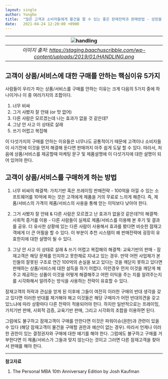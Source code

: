 ```yaml
---
layout: single
author: Yongho
title:  "많은 고객과 소비자들에게 물건을 팔 수 있는 좋은 판매전략과 판매방법 - 성장을 위한 지식 #10"
date:   2021-04-24 12:20:00 +0900
---
```


| ![handling](https://staging.baachuscribble.com/wp-content/uploads/2019/01/HANDLING.png) |
| :--: |
| *이미지 출처: https://staging.baachuscribble.com/wp-content/uploads/2019/01/HANDLING.png* |

## 고객이 상품/서비스에 대한 구매를 안하는 핵심이유 5가지

사람들이 우리가 파는 상품/서비스를 구매를 안하는 이유는 크게 다음의 5가지 중에 하나이거나 이 중 여러가지의 조합이다.

1. 너무 비싸
2. 그거 사봤자 잘 안돼 (or 맛 없어)
3. 다른 사람은 모르겠는데 나는 효과가 없을 것 같은데? 
4. 그냥 안 사고 이 상태로 살래
5. 쓰기 어렵고 복잡해

이 다섯가지의 구매를 안하는 이유들은 너무나도 공통적이기 때문에 고객이나 소비자들이 사기전에 이것을 먼저 해결해 둔다면 판매까지 아주 쉽게 도달 할 수 있다. 따라서, 처음에 상품/서비스를 제공할때 마케팅 문구 및 제품설명에 이 다섯가지에 대한 설명이 되어 있어야 한다. 

## 고객이 상품/서비스를 구매하게 하는 방법

1. 너무 비싸의 해결책: 가치기반 혹은 프레이밍 판매전략 - 100억을 아낄 수 있는 소프트웨어를 10억에 파는 것은 고객에게 제품을 거의 무료로 느끼게 해준다. 즉, 제품/서비스의 가격이 제품/서비스의 사용을 통해 얻는 이익보다 낮아야 한다. 

2. 그거 사봤자 잘 안돼 & 다른 사람은 모르겠고 난 효과가 없을것 같은데?의 해결책: 사회적 증거를 이용 - 다른 사람들이 실제로 제품/서비스를 이용해 본 후기 및 결과를 공유. 더 유사한 상황에 있는 다른 사람이 사용해서 효과를 봤다면 비슷한 잠재고객에게 더 큰 어필을 할 수 있다. 이 부분이 추천 시스템이 왜 판매전략에 굉장히 유효한지에 대한 설명이 될 수 있다.

3. 그냥 안 사고 이 상태로 살래 & 쓰기 어렵고 복잡해의 해결책: 교육기반의 판매 - 잠재고객은 해당 문제를 인지하고 못한채로 지내고 있는 경우. 만약 어떤 사업체가 본인들의 잘못된 구조로 연간 100억의 손실을 보고 있다는 것을 깨닫지 못하고 있다면 판매하는 상품/서비스에 대한 설득을 하기 어렵다. 이런경우 먼저 이것을 깨닫게 해주고 제공하는 상품이 이것을 어떻게 해결해주고 어떤 이익을 주는 지를 알려주는지를 시각화해서 알려주는 방식을 사용하는 전략이 유효할 수 있다.

잠재고객의 허락과 관심을 얻게 된 이후에 그들이 여전히 이러한 구매의 반대 생각을 갖고 있다면 이러한 반대를 제거해야 해고 이것들은 해당 구매자가 어떤 반대의견을 갖고 있느냐에 따라 상황마다 다른 전략이 적용되어야 한다. 하지만 일반적으로는 프레이밍, 가치기반 판매, 사회적 검증, 교육기반 판매, 그리고 시각화의 조합을 이용하면 된다.

그럼에도 불구하고 잠재고객이 구매를 안한다면 이것은 파워이슈(권한)과 관련이 있을 수 있다 (해당 잠재고객이 물건을 구매할 권한과 예산이 없는 경우). 따라서 언제나 이러한 권한이 있는 결정권자와 구매에 대한 얘기를 해야 한다. 그럼에도 불구하고 구매를 거부한다면 이 제품/서비스가 그들과 맞지 않는다는 것이고 그러면 다른 잠재고객을 찾아서 판매를 해야 한다.


---
**참고자료**
1. The Personal MBA 10th Anniversary Edition by Josh Kaufman